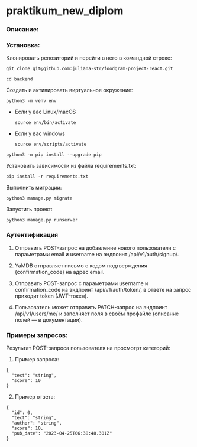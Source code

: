 # praktikum_new_diplom

### Описание:



### Установка:

Клонировать репозиторий и перейти в него в командной строке:

```
git clone git@github.com:juliana-str/foodgram-project-react.git
```

```
cd backend
```

Cоздать и активировать виртуальное окружение:

```
python3 -m venv env
```

* Если у вас Linux/macOS

    ```
    source env/bin/activate
    ```

* Если у вас windows

    ```
    source env/scripts/activate
    ```

```
python3 -m pip install --upgrade pip
```

Установить зависимости из файла requirements.txt:

```
pip install -r requirements.txt
```

Выполнить миграции:

```
python3 manage.py migrate
```

Запустить проект:

```
python3 manage.py runserver
```


### Аутентификация 

1. Отправить POST-запрос на добавление нового пользователя с параметрами email и username на эндпоинт /api/v1/auth/signup/.

2. YaMDB отправляет письмо с кодом подтверждения (confirmation_code) на адрес email.

3. Отправить POST-запрос с параметрами username и confirmation_code на эндпоинт /api/v1/auth/token/, в ответе на запрос приходит token (JWT-токен).

4. Пользователь может отправить PATCH-запрос на эндпоинт /api/v1/users/me/ и заполняет поля в своём профайле (описание полей — в документации).


### Примеры запросов:

Результат POST-запроса пользователя на просмотрт категорий:

1. Пример запроса: 

```
{
  "text": "string",
  "score": 10
}
```

2. Пример ответа:

```
{
  "id": 0,
  "text": "string",
  "author": "string",
  "score": 10,
  "pub_date": "2023-04-25T06:38:48.301Z"
}
```

